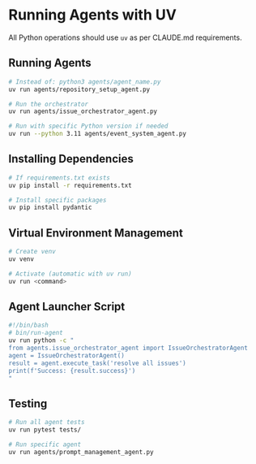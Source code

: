 # Running Agents with UV

All Python operations should use `uv` as per CLAUDE.md requirements.

## Running Agents

```bash
# Instead of: python3 agents/agent_name.py
uv run agents/repository_setup_agent.py

# Run the orchestrator
uv run agents/issue_orchestrator_agent.py

# Run with specific Python version if needed
uv run --python 3.11 agents/event_system_agent.py
```

## Installing Dependencies

```bash
# If requirements.txt exists
uv pip install -r requirements.txt

# Install specific packages
uv pip install pydantic
```

## Virtual Environment Management

```bash
# Create venv
uv venv

# Activate (automatic with uv run)
uv run <command>
```

## Agent Launcher Script

```bash
#!/bin/bash
# bin/run-agent
uv run python -c "
from agents.issue_orchestrator_agent import IssueOrchestratorAgent
agent = IssueOrchestratorAgent()
result = agent.execute_task('resolve all issues')
print(f'Success: {result.success}')
"
```

## Testing

```bash
# Run all agent tests
uv run pytest tests/

# Run specific agent
uv run agents/prompt_management_agent.py
```